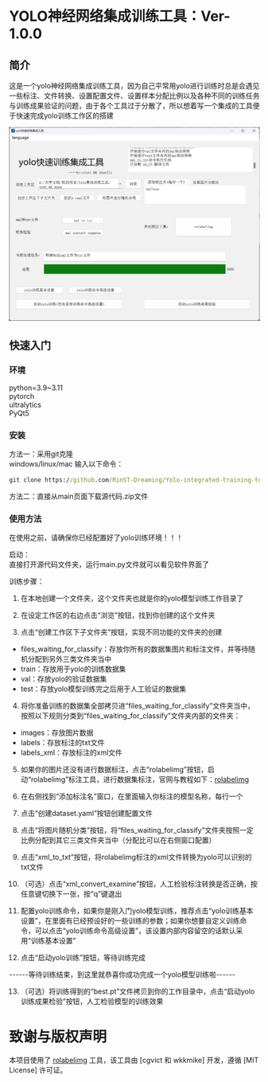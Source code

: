 # YOLO神经网络集成训练工具：Ver-1.0.0  
  
## 简介  
这是一个yolo神经网络集成训练工具，因为自己平常用yolo进行训练时总是会遇见一些标注、文件转换、设置配置文件、设置样本分配比例以及各种不同的训练任务与训练成果验证的问题，由于各个工具过于分散了，所以想着写一个集成的工具便于快速完成yolo训练工作区的搭建  
  
![主界面图片正在加载中](./README_images/zh_CN/main_menu.jpg)

## 快速入门
### 环境
python=3.9~3.11  
pytorch  
ultralytics  
PyQt5
### 安装
方法一：采用git克隆  
windows/linux/mac 输入以下命令：
```cmd
git clone https://github.com/RinST-Dreaming/Yolo-integrated-training-tool.git
```  
  
方法二：直接从main页面下载源代码.zip文件

### 使用方法
在使用之前，请确保你已经配置好了yolo训练环境！！！

启动：  
直接打开源代码文件夹，运行main.py文件就可以看见软件界面了  
  
训练步骤：  
1. 在本地创建一个文件夹，这个文件夹也就是你的yolo模型训练工作目录了  

2. 在设定工作区的右边点击“浏览”按钮，找到你创建的这个文件夹  

3. 点击“创建工作区下子文件夹”按钮，实现不同功能的文件夹的创建  
- files_waiting_for_classify：存放你所有的数据集图片和标注文件，并等待随机分配到另外三类文件夹当中
- train：存放用于yolo的训练数据集
- val：存放yolo的验证数据集
- test：存放yolo模型训练完之后用于人工验证的数据集
  
4. 将你准备训练的数据集全部拷贝进“files_waiting_for_classify”文件夹当中，按照以下规则分类到“files_waiting_for_classify”文件夹内部的文件夹：
- images：存放图片数据
- labels：存放标注的txt文件
- labels_xml：存放标注的xml文件  
  
5. 如果你的图片还没有进行数据标注，点击“rolabelimg”按钮，启动“rolabelimg”标注工具，进行数据集标注，官网与教程如下：[rolabelimg](https://github.com/cgvict/roLabelImg)  

6. 在右侧找到“添加标注名”窗口，在里面输入你标注的模型名称，每行一个  

7. 点击“创建dataset.yaml”按钮创建配置文件  

8. 点击“将图片随机分类”按钮，将“files_waiting_for_classify”文件夹按照一定比例分配到其它三类文件夹当中（分配比可以在右侧窗口配置）  

9. 点击“xml_to_txt”按钮，将rolabelimg标注的xml文件转换为yolo可以识别的txt文件  

10. （可选）点击“xml_convert_examine”按钮，人工检验标注转换是否正确，按任意键切换下一张，按“q”键退出  

11. 配置yolo训练命令，如果你是刚入门yolo模型训练，推荐点击“yolo训练基本设置”，在里面有已经预设好的一些训练的参数；如果你想要自定义训练命令，可以点击“yolo训练命令高级设置”，该设置内部内容留空的话默认采用“训练基本设置”

12. 点击“启动yolo训练”按钮，等待训练完成

------等待训练结束，到这里就恭喜你成功完成一个yolo模型训练啦------

13. （可选）将训练得到的“best.pt”文件拷贝到你的工作目录中，点击“启动yolo训练成果检验”按钮，人工检验模型的训练效果


# 致谢与版权声明  
本项目使用了 [rolabelimg](https://github.com/cgvict/roLabelImg) 工具，该工具由 [cgvict 和 wkkmike] 开发，遵循 [MIT License] 许可证。  
